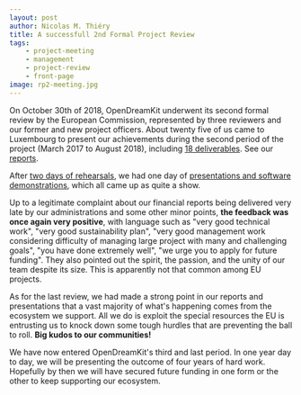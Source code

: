 ```yaml
---
layout: post
author: Nicolas M. Thiéry
title: A successfull 2nd Formal Project Review
tags:
    - project-meeting
    - management
    - project-review
    - front-page
image: rp2-meeting.jpg
---
```


On October 30th of 2018, OpenDreamKit underwent its second formal review by
the European Commission, represented by three reviewers and our former
and new project officers. About twenty five of us came to Luxembourg to
present our achievements during the second period of the project
(March 2017 to August 2018), including
[18 deliverables](https://github.com/OpenDreamKit/OpenDreamKit/issues?utf8=%E2%9C%93&q=is%3Aissue+label%3Adeliverable+label%3AReportingPeriod2+).
See our [reports](/project/reports/#reporting-period-2).

After
[two days of rehearsals](https://opendreamkit.org/meetings/2018-10-28-Luxembourg/),
we had one day of
[presentations and software demonstrations](https://opendreamkit.org/meetings/2018-10-28-Luxembourg/ProjectReview/),
which all came up as quite a show.

Up to a legitimate complaint about our financial reports being
delivered very late by our administrations and some other minor points,
**the feedback was once again very positive**, with language such as
"very good technical work", "very good sustainability plan", "very
good management work considering difficulty of managing large project
with many and challenging goals", "you have done extremely well", "we
urge you to apply for future funding". They also pointed out the
spirit, the passion, and the unity of our team despite its size. This
is apparently not that common among EU projects.

As for the last review, we had made a strong point in our reports and
presentations that a vast majority of what's happening comes from the
ecosystem we support. All we do is exploit the special resources the
EU is entrusting us to knock down some tough hurdles that are
preventing the ball to roll. **Big kudos to our communities!**

We have now entered OpenDreamKit's third and last period. In one year
day to day, we will be presenting the outcome of four years of hard
work. Hopefully by then we will have secured future funding in one
form or the other to keep supporting our ecosystem.
